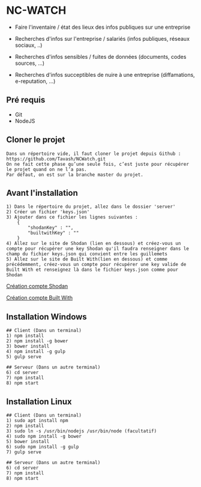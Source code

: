 # NC-WATCH

- Faire l'inventaire / état des lieux des infos publiques sur une entreprise 

- Recherches d'infos sur l'entreprise / salariés (infos publiques, réseaux sociaux, ..) 

- Recherches d'infos sensibles / fuites de données (documents, codes sources, ...) 

- Recherches d'infos succeptibles de nuire à une entreprise (diffamations, e-reputation, ...)

## Pré requis

- Git
- NodeJS

## Cloner le projet

	Dans un répertoire vide, il faut cloner le projet depuis Github : https://github.com/Tavash/NCWatch.git	
	On ne fait cette phase qu’une seule fois, c’est juste pour récupérer le projet quand on ne l’a pas.
	Par défaut, on est sur la branche master du projet.

## Avant l'installation
    1) Dans le répertoire du projet, allez dans le dossier 'server'
    2) Créer un fichier 'keys.json'
    3) Ajouter dans ce fichier les lignes suivantes : 
        {
            "shodanKey" : "",
            "builtwithKey" : ""
        }
    4) Allez sur le site de Shodan (lien en dessous) et créez-vous un compte pour récupérer une key Shodan qu'il faudra renseigner dans le champ du fichier keys.json qui convient entre les guillemets
    5) Allez sur le site de Built With(lien en dessous) et comme précédemment, créez-vous un compte pour récupérer une key valide de Built With et renseignez là dans le fichier keys.json comme pour Shodan

[Création compte Shodan](https://account.shodan.io/register)

[Création compte Built With](https://builtwith.com/login?B=http%3a%2f%2fbuiltwith.com%2f)

## Installation Windows

	## Client (Dans un terminal)
	1) npm install
	2) npm install -g bower
	3) bower install
	4) npm install -g gulp
	5) gulp serve

	## Serveur (Dans un autre terminal)
	6) cd server
	7) npm install
	8) npm start


## Installation Linux
	
	## Client (Dans un terminal)
	1) sudo apt install npm
	2) npm install
	3) sudo ln -s /usr/bin/nodejs /usr/bin/node (facultatif)
	4) sudo npm install -g bower
	5) bower install
	6) sudo npm install -g gulp
	7) gulp serve
	
	## Serveur (Dans un autre terminal)
	6) cd server
	7) npm install
	8) npm start